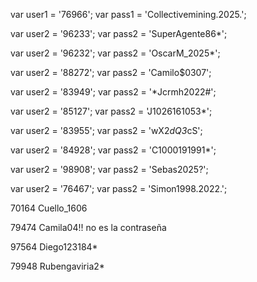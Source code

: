 <!-- Collective -->
var user1 = '76966';
var pass1 = 'Collectivemining.2025.';

<!-- Santiago -->
var user2 = '96233';
var pass2 = 'SuperAgente86*';

<!-- Oscar -->
var user2 = '96232';
var pass2 = 'OscarM_2025*';

<!-- Juan Camilo -->
var user2 = '88272';
var pass2 = 'Camilo$0307';

<!-- Jorge  -->
var user2 = '83949';
var pass2 = '*Jcrmh2022#';

<!-- Jonathan -->
var user2 = '85127';
var pass2 = 'J1026161053*';

<!-- Fernando -->
var user2 = '83955';
var pass2 = 'wX2*dQ3*cS';

<!-- Carolina -->
var user2 = '84928';
var pass2 = 'C1000191991*';

<!-- Sebas -->
var user2 = '98908';
var pass2 = 'Sebas2025?';

<!-- Alejandra -->
var user2 = '76467';
var pass2 = 'Simon1998.2022.';


<!-- nuevos -->
70164
Cuello_1606

79474
Camila04!! no es la contraseña

97564
Diego123184*

79948
Rubengaviria2*























